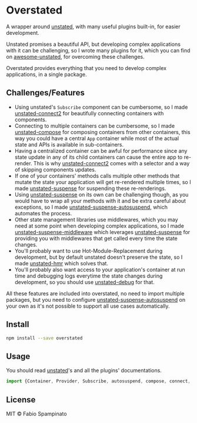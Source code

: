 # Overstated

A wrapper around [unstated](https://github.com/jamiebuilds/unstated), with many useful plugins built-in, for easier development.

Unstated promises a beautiful API, but developing complex applications with it can be challenging, so I wrote many plugins for it, which you can find on [awesome-unstated](https://github.com/tiaanduplessis/awesome-unstated), for overcoming these challenges.

Overstated provides everything that you need to develop complex applications, in a single package.

## Challenges/Features

- Using unstated's `Subscribe` component can be cumbersome, so I made [unstated-connect2](https://github.com/fabiospampinato/unstated-connect2) for beautifully connecting containers with components.
- Connecting to multiple containers can be cumbersome, so I made [unstated-compose](https://github.com/fabiospampinato/unstated-compose) for composing containers from other containers, this way you could have a central `App` container while most of the actual state and APIs is available in sub-containers.
- Having a centralized container can be awful for performance since any state update in any of its child containers can cause the entire app to re-render. This is why [unstated-connect2](https://github.com/fabiospampinato/unstated-connect2) comes with a selector and a way of skipping components updates.
- If one of your containers' methods calls multiple other methods that mutate the state your application will get re-rendered multiple times, so I made [unstated-suspense](https://github.com/fabiospampinato/unstated-compose-suspense) for suspending these re-renderings.
- Using [unstated-suspense](https://github.com/fabiospampinato/unstated-compose-suspense) on its own can be challenging though, as you would have to wrap all your methods with it and be extra careful about exceptions, so I made [unstated-suspense-autosuspend](https://github.com/fabiospampinato/unstated-suspense-autosuspend), which automates the process.
- Other state management libraries use middlewares, which you may need at some point when developing complex applications, so I made [unstated-suspense-middleware](https://github.com/fabiospampinato/unstated-suspense-middleware) which leverages [unstated-suspense](https://github.com/fabiospampinato/unstated-compose-suspense) for providing you with middlewares that get called every time the state changes.
- You'll probably want to use Hot-Module-Replacement during development, but by default unstated doesn't preserve the state, so I made [unstated-hmr](https://github.com/fabiospampinato/unstated-hmr) which solves that.
- You'll probably also want access to your application's container at run time and debugging logs everytime the state changes during development, so you should use [unstated-debug](https://github.com/sindresorhus/unstated-debug) for that.

All these features are included into overstated, no need to import multiple packages, but you need to configure [unstated-suspense-autosuspend](https://github.com/fabiospampinato/unstated-suspense-autosuspend) on your own as it's not possible to support all use cases automatically.

## Install

```sh
npm install --save overstated
```

## Usage

You should read [unstated](https://github.com/jamiebuilds/unstated)'s and all the plugins' documentations.

```ts
import {Container, Provider, Subscribe, autosuspend, compose, connect, debug, HMR} from 'overstated';
```

## License

MIT © Fabio Spampinato
